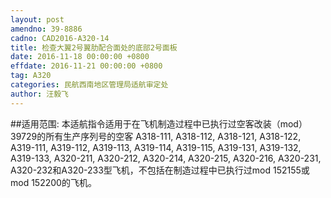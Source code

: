 ```yaml
---
layout: post
amendno: 39-8886
cadno: CAD2016-A320-14
title: 检查大翼2号翼肋配合面处的底部2号面板
date: 2016-11-18 00:00:00 +0800
effdate: 2016-11-21 00:00:00 +0800
tag: A320
categories: 民航西南地区管理局适航审定处
author: 汪毅飞
---
```


##适用范围:
本适航指令适用于在飞机制造过程中已执行过空客改装（mod） 39729的所有生产序列号的空客 A318-111, A318-112, A318-121, A318-122, A319-111, A319-112, A319-113, A319-114, A319-115, A319-131, A319-132, A319-133, A320-211, A320-212, A320-214, A320-215, A320-216, A320-231, A320-232和A320-233型飞机，不包括在制造过程中已执行过mod 152155或mod 152200的飞机。

